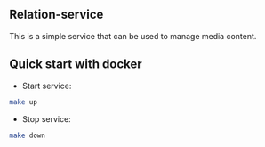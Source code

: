 ## Relation-service

This is a simple service that can be used to manage media content.

## Quick start with docker
* Start service:
```sh
make up
```

* Stop service:
```sh
make down
```

